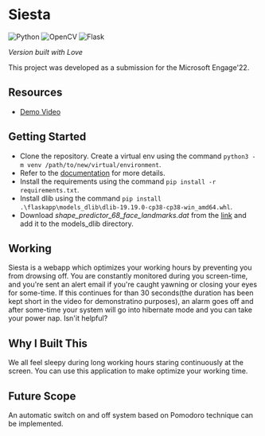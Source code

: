 # Siesta

![Python](https://img.shields.io/badge/python-3670A0?style=for-the-badge&logo=python&logoColor=ffdd54)  ![OpenCV](https://img.shields.io/badge/opencv-%23white.svg?style=for-the-badge&logo=opencv&logoColor=white) ![Flask](https://img.shields.io/badge/flask-%23000.svg?style=for-the-badge&logo=flask&logoColor=white)

*Version built with Love*

This project was developed as a submission for the Microsoft Engage'22.

## Resources
- [Demo Video](https://drive.google.com/file/d/1lnF16wDXn3xtUGHcfgtMHfMtqr_EV61V/view?usp=sharing)

## Getting Started
- Clone the repository. Create a virtual env using the command `python3 -m venv /path/to/new/virtual/environment`.
- Refer to the [documentation](https://docs.python.org/3/library/venv.html) for more details.
- Install the requirements using the command `pip install -r requirements.txt`.
- Install dlib using the command `pip install .\flaskapp\models_dlib\dlib-19.19.0-cp38-cp38-win_amd64.whl`.
- Download *shape_predictor_68_face_landmarks.dat* from the [link](https://github.com/tzutalin/dlib-android/blob/master/data/shape_predictor_68_face_landmarks.dat) and add it to the models_dlib directory.

## Working
Siesta is a webapp which optimizes your working hours by preventing you from drowsing off. You are constantly monitored during you screen-time, and you're sent an alert email if you're caught yawning or closing your eyes for some-time. If this continues for than 30 seconds(the duration has been kept short in the video for demonstratino purposes), an alarm goes off and after some-time your system will go into hibernate mode and you can take your power nap. Isn'it helpful?

## Why I Built This
We all feel sleepy during long working hours staring continuously at the screen. You can use this application to make optimize your working time. ​

## Future Scope
An automatic switch on and off system based on Pomodoro technique can be implemented.
